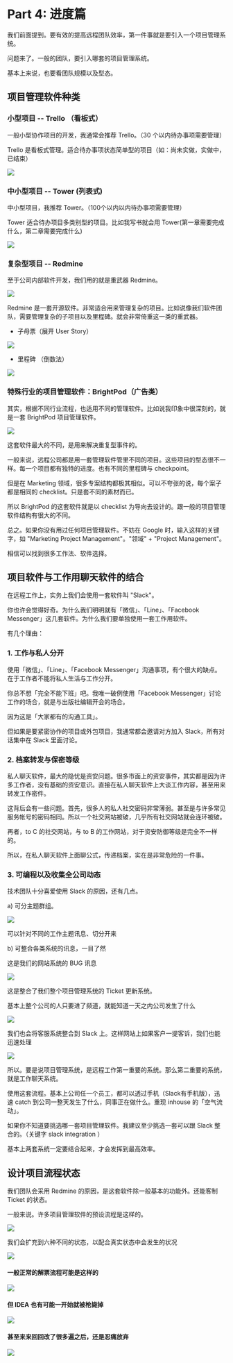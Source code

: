 # Part 4: 进度篇

我们前面提到。要有效的提高远程团队效率，第一件事就是要引入一个项目管理系统。

问题来了。一般的团队，要引入哪套的项目管理系统。

基本上来说，也要看团队规模以及型态。

## 项目管理软件种类

### 小型项目 -- Trello （看板式）

一般小型协作项目的开发，我通常会推荐 Trello。（30 个以内待办事项需要管理）

Trello 是看板式管理。适合待办事项状态简单型的项目（如：尚未实做，实做中，已结束）

![](https://imgur.com/wA2LLeG.png)

### 中小型项目 -- Tower (列表式)

中小型项目，我推荐 Tower。（100个以内以内待办事项需要管理）

Tower 适合待办项目多类别型的项目。比如我写书就会用 Tower(第一章需要完成什么，第二章需要完成什么)

![](https://imgur.com/x5LA2Ot.png)

### 复杂型项目 -- Redmine

至于公司内部软件开发，我们用的就是重武器 Redmine。

![](https://imgur.com/Jyzb5JS.png)

Redmine 是一套开源软件。非常适合用来管理复杂的项目。比如说像我们软件团队，需要管理复杂的子项目以及里程碑。就会非常倚重这一类的重武器。

* 子母票（展开 User Story）

![](https://imgur.com/ltdFMn4.png)

* 里程碑 （倒数法）

![](https://imgur.com/jH6KuDa.png)

### 特殊行业的项目管理软件：BrightPod（广告类）

其实，根据不同行业流程，也适用不同的管理软件。比如说我印象中很深刻的，就是一套 BrightPod 项目管理软件。

![](https://d.pr/i/mgMleY+)

这套软件最大的不同，是用来解决重复型事件的。

一般来说，远程公司都是用一套管理软件管里不同的项目。这些项目的型态很不一样。每一个项目都有独特的进度。也有不同的里程碑与 checkpoint。

但是在 Marketing 领域，很多专案结构都极其相似。可以不夸张的说，每个案子都是相同的 checklist。只是套不同的素材而已。

所以 BrightPod 的这套软件就是以 checklist 为导向去设计的。跟一般的项目管理软件结构有很大的不同。

总之。如果你没有用过任何项目管理软件。不妨在 Google 时，输入这样的关键字，如 "Marketing Project Management"。"领域" + "Project Management"。

相信可以找到很多工作法、软件选择。

## 项目软件与工作用聊天软件的结合

在远程工作上，实务上我们会使用一套软件叫 "Slack"。

你也许会觉得好奇。为什么我们明明就有「微信」、「Line」、「Facebook Messenger」这几套软件。为什么我们要单独使用一套工作用软件。

有几个理由：

### 1. 工作与私人分开

使用「微信」、「Line」、「Facebook Messenger」沟通事项，有个很大的缺点。在于工作者不能将私人生活与工作分开。

你总不想「完全不能下班」吧。我唯一破例使用「Facebook Messenger」讨论工作的场合，就是与出版社编辑开会的场合。

因为这是「大家都有的沟通工具」。

但如果是要紧密协作的项目或外包项目，我通常都会邀请对方加入 Slack，所有对话集中在 Slack 里面讨论。

### 2. 档案转发与保密等级

私人聊天软件，最大的隐忧是资安问题。很多市面上的资安事件，其实都是因为许多工作者，没有基础的资安意识。直接在私人聊天软件上大谈工作内容，甚至用来转发工作密件。

这背后会有一些问题。首先，很多人的私人社交密码非常薄弱。甚至是与许多常见服务帐号的密码相同。所以一个社交网站被破，几乎所有社交网站就会连环被破。

再者，to C 的社交网站，与 to B 的工作网站，对于资安防御等级是完全不一样的。

所以，在私人聊天软件上面聊公式，传递档案，实在是非常危险的一件事。

### 3. 可编程以及收集全公司动态

技术团队十分喜爱使用 Slack 的原因，还有几点。

a) 可分主题群组。

![](https://d.pr/i/lOad4u+)

可以针对不同的工作主题讯息、切分开来

b) 可整合各类系统的讯息，一目了然

这是我们的网站系统的 BUG 讯息

![](https://d.pr/i/USZw8s+)

这是整合了我们整个项目管理系统的 Ticket 更新系统。

基本上整个公司的人只要进了频道，就能知道一天之内公司发生了什么

![](https://d.pr/i/bnJSQz+)

我们也会将客服系统整合到 Slack 上。这样网站上如果客户一提客诉，我们也能迅速处理

![](https://d.pr/i/d3pGz8+)

所以。要是说项目管理系统，是远程工作第一重要的系统。那么第二重要的系统，就是工作聊天系统。

使用这套流程。基本上公司任一个员工，都可以透过手机（Slack有手机版），迅速 catch 到公司一整天发生了什么，同事正在做什么。重现 inhouse 的「空气流动」。

如果你不知道要挑选哪一套项目管理软件。我建议至少挑选一套可以跟 Slack 整合的。（关键字 slack integration ）

基本上两套系统一定要结合起来，才会发挥到最高效率。

## 设计项目流程状态

我们团队会采用 Redmine 的原因，是这套软件除一般基本的功能外。还能客制 Ticket 的状态。

一般来说。许多项目管理软件的预设流程是这样的。

![](https://imgur.com/nwdei7D.png)

我们会扩充到六种不同的状态，以配合真实状态中会发生的状况

![](https://imgur.com/mC6zeKS.png)


#### 一般正常的解票流程可能是这样的

![](https://imgur.com/JDEqIvu.png)

#### 但 IDEA 也有可能一开始就被枪毙掉

![](https://imgur.com/l54iTFx.png)

#### 甚至来来回回改了很多遍之后，还是忍痛放弃

![](https://imgur.com/uBPEC7G.png)
